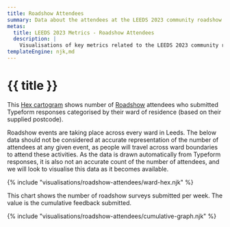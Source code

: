 ```yaml
---
title: Roadshow Attendees
summary: Data about the attendees at the LEEDS 2023 community roadshow events.
metas:
  title: LEEDS 2023 Metrics - Roadshow Attendees
  description: |
    Visualisations of key metrics related to the LEEDS 2023 community roadshow events.
templateEngine: njk,md
---
```


# {{ title }}

This [Hex cartogram](https://open-innovations.org/blog/2017-05-08-mapping-election-with-hexes) shows number of [Roadshow](https://leeds2023.co.uk/get-ready-for-the-roadshow-with-leeds-2023/) attendees who submitted Typeform responses categorised by their ward of residence (based on their supplied postcode).  

Roadshow events are taking place across every ward in Leeds. The below data should not be considered at accurate representation of the number of attendees at any given event, as people will travel across ward boundaries to attend these activities. As the data is drawn automatically from Typeform responses, it is also not an accurate count of the number of attendees, and we will look to visualise this data as it becomes available. 


{% include "visualisations/roadshow-attendees/ward-hex.njk" %}

This chart shows the number of roadshow surveys submitted per week.
The value is the cumulative feedback submitted.

{% include "visualisations/roadshow-attendees/cumulative-graph.njk" %}

